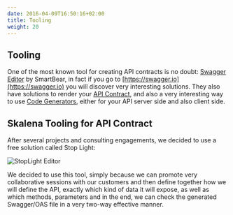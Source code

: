 ```yaml
---
date: 2016-04-09T16:50:16+02:00
title: Tooling
weight: 20
---
```


## Tooling

One of the most known tool for creating API contracts is no doubt: [Swagger Editor](http://editor.swagger.io/?_ga=2.118868105.1682952795.1588217501-359518690.1588217501) by SmartBear, in fact if you go to [https://swagger.io](https://swagger.io) you will discover very interesting solutions.  They also have solutions to render your [API Contract](https://petstore.swagger.io/?_ga=2.89613339.1682952795.1588217501-359518690.1588217501), and also a very interesting way to use [Code Generators](https://github.com/swagger-api/swagger-codegen), either for your API server side and also client side. 

## Skalena Tooling for API Contract

After several projects and consulting engagements, we decided to use a free solution called Stop Light:

![StopLight Editor](https://skalena.net/blog/wp-content/uploads/2020/04/image-1-1024x568.png)

We decided to use this tool, simply because we can promote very collaborative sessions with our customers and then define together how we will define the API, exactly which kind of data it will expose, as well as which methods, parameters and in the end, we can check the generated Swagger/OAS file in a very two-way effective manner. 